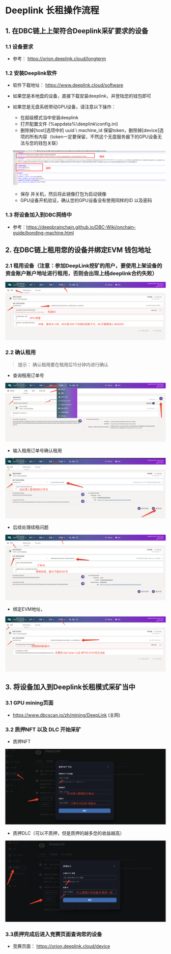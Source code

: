 # Deeplink 长租操作流程

## 1. 在DBC链上上架符合Deeplink采矿要求的设备

### 1.1 设备要求

+ 参考： https://orion.deeplink.cloud/longterm

### 1.2 安装Deeplink软件

+ 软件下载地址： https://www.deeplink.cloud/software

+ 如果您是本地盘的设备，直接下载安装deeplink，并登陆您的钱包即可

+ 如果您是无盘系统带动GPU设备，请注意以下操作：

  +  在超级模式当中安装deeplink
  + 打开配置文件 (%appdata%\deeplink\config.ini)
  + 删除掉[host]选项中的 uuid \ machine_id 保留token，删除掉[device]选项的所有内容（token一定要保留，不然这个无盘服务器下的GPU设备无法与您的钱包关联）

  ![image-20250317144551786](./images/image-20250317144551786.png)

  + 保存 并关机，然后将此镜像打包为启动镜像
  + GPU设备开机验证，确认您的GPU设备没有使用同样的ID 以及密码

### 1.3 将设备加入到DBC网络中

+ 参考：https://deepbrainchain.github.io/DBC-Wiki/onchain-guide/bonding-machine.html

## 2. 在DBC链上租用您的设备并绑定EVM 钱包地址

### 2.1 租用设备（注意：参加DeepLink挖矿的用户，要使用上架设备的资金账户账户地址进行租用，否则会出现上线deeplink合约失败）

![image-20250317142144601](./images/image-20250317142144601.png)

### 2.2 确认租用

>  提示： 确认租用要在租用后15分钟内进行确认

+ 查询租用订单号

![image-20250317142501729](./images/image-20250317142501729.png)

+ 输入租用订单号确认租用

![image-20250317142652996](./images/image-20250317142652996.png)

+ 后续处理续租问题

![image-20250317142808630](./images/image-20250317142808630.png)

+ 绑定EVM地址，

![image-20250317143049937](./images/image-20250317143049937.png)

## 3. 将设备加入到Deeplink长租模式采矿当中

### 3.1 GPU mining页面

+ https://www.dbcscan.io/zh/mining/DeepLink (主网)

### 3.2 质押NFT 以及 DLC 开始采矿

+ 质押NFT

![image-20250317145306383](./images/image-20250317145306383.png)

+ 质押DLC（可以不质押，但是质押的越多您的收益越高）

![image-20250317145421650](./images/image-20250317145421650.png)

### 3.3质押完成后进入竞赛页面查询您的设备

+ 竞赛页面： https://orion.deeplink.cloud/device